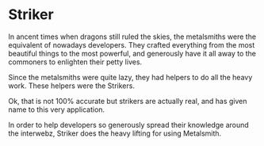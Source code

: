 # Striker

In ancent times when dragons still ruled the skies, 
the metalsmiths were the equivalent of nowadays developers. 
They crafted everything from the most beautiful things to the most powerful,
and generously have it all away to the commoners to enlighten their petty lives.

Since the metalsmiths were quite lazy, they had helpers to do all the heavy work.
These helpers were the Strikers.

Ok, that is not 100% accurate but strikers are actually real, 
and has given name to this very application. 

In order to help developers so generously spread their knowledge around 
the interwebz, Striker does the heavy lifting for using Metalsmith.